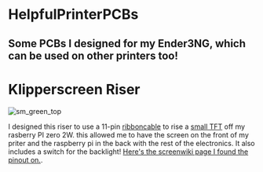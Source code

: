 # HelpfulPrinterPCBs
Some PCBs I designed for my Ender3NG, which can be used on other printers too!
---
# Klipperscreen Riser
![sm_green_top](https://github.com/user-attachments/assets/fc55ad02-fd05-4532-a51e-7a7885fc6c25)

I designed this riser to use a 11-pin [ribboncable](https://www.aliexpress.us/item/3256805087347551.html?spm=a2g0o.order_list.order_list_main.16.5b981802oz6h32&gatewayAdapt=glo2usa) to rise a [small TFT](https://www.aliexpress.us/item/3256805467182919.html?spm=a2g0o.order_list.order_list_main.25.193f1802pya02f&gatewayAdapt=glo2usa) off my rasberry PI zero 2W. this allowed me to have the screen on the front of my priter and the raspberry pi in the back with the rest of the electronics. It also includes a switch for the backlight! [Here's the screenwiki page I found the pinout on.](http://www.lcdwiki.com/3.5inch_RPi_Display). 
